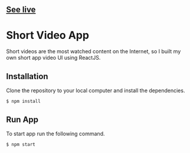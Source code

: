 ## [See live](https://bansaltiktok.netlify.app/)

# Short Video App

Short videos are the most watched content on the Internet, so I built my own short app video UI using ReactJS.

## Installation

Clone the repository to your local computer and install the dependencies.

```
$ npm install
```

## Run App

To start app run the following command.

```
$ npm start
```

